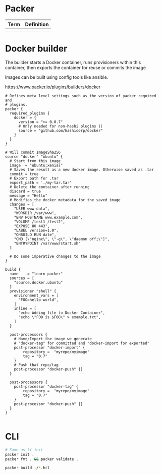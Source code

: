 # Packer

|Term|Definition|
|--|--|
|||

# Docker builder

The builder starts a Docker container, runs provisioners within this container,
then exports the container for reuse or commits the image

Images can be built using config tools like ansible.

https://www.packer.io/plugins/builders/docker

```hcl
# Defines meta level settings such as the version of packer required and
# plugins.
packer {
  required_plugins {
    docker = {
      version = ">= 0.0.7"
      # Only needed for non-hashi plugins ()
      source = "github.com/hashicorp/docker"
    }
  }
}

# Will commit ImageSha256
source "docker" "ubuntu" {
  # Start from this image
  image  = "ubuntu:xenial"
  # Saves the result as a new docker image. Otherwise saved as .tar
  commit = true
  # Export path for .tar
  export_path = './my-tar.tar'
  # Delete the container after running
  discard = true
  message = "Hello"
  # Modifies the docker metadata for the saved image
  changes = [
    "USER www-data",
    "WORKDIR /var/www",
    "ENV HOSTNAME www.example.com",
    "VOLUME /test1 /test2",
    "EXPOSE 80 443",
    "LABEL version=1.0",
    "ONBUILD RUN date",
    "CMD [\"nginx\", \"-g\", \"daemon off;\"]",
    "ENTRYPOINT /var/www/start.sh"
  ]

  # Do some imperative changes to the image
}

build {
  name    = "learn-packer"
  sources = [
    "source.docker.ubuntu"
  ]
  provisioner "shell" {
    environment_vars = [
      "FOO=hello world",
    ]
    inline = [
      "echo Adding file to Docker Container",
      "echo \"FOO is $FOO\" > example.txt",
    ]
  }

  post-processors {
    # Name/Import the image we generate
    # "docker-tag" for committed and "docker-import for exported"
    post-processor "docker-import" {
        repository =  "myrepo/myimage"
        tag = "0.7"
    }
    # Push that repo/tag
    post-processor "docker-push" {}
  }

  post-processors {
    post-processor "docker-tag" {
        repository =  "myrepo/myimage"
        tag = "0.7"
    }
    post-processor "docker-push" {}
  }
}


```

# CLI
```sh
# Same as tf init
packer init .
packer fmt . && packer validate .

packer build ./*.hcl

```

